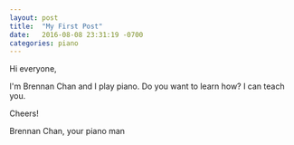 ```yaml
---
layout: post
title:  "My First Post"
date:   2016-08-08 23:31:19 -0700
categories: piano
---
```


Hi everyone,

I'm Brennan Chan and I play piano. Do you want to learn how? I can teach you.

Cheers!

Brennan Chan, your piano man

